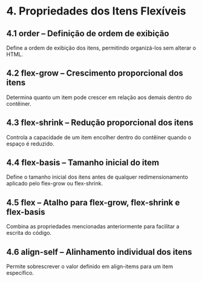 # 4\. Propriedades dos Itens Flexíveis

## 4.1 order – Definição de ordem de exibição

 Define a ordem de exibição dos itens, permitindo organizá-los sem alterar o HTML.

## 4.2 flex-grow – Crescimento proporcional dos itens

 Determina quanto um item pode crescer em relação aos demais dentro do contêiner.

## 4.3 flex-shrink – Redução proporcional dos itens

 Controla a capacidade de um item encolher dentro do contêiner quando o espaço é reduzido.

## 4.4 flex-basis – Tamanho inicial do item

 Define o tamanho inicial dos itens antes de qualquer redimensionamento aplicado pelo flex-grow ou flex-shrink.

## 4.5 flex – Atalho para flex-grow, flex-shrink e flex-basis

 Combina as propriedades mencionadas anteriormente para facilitar a escrita do código.

## 4.6 align-self – Alinhamento individual dos itens 

Permite sobrescrever o valor definido em align-items para um item específico.